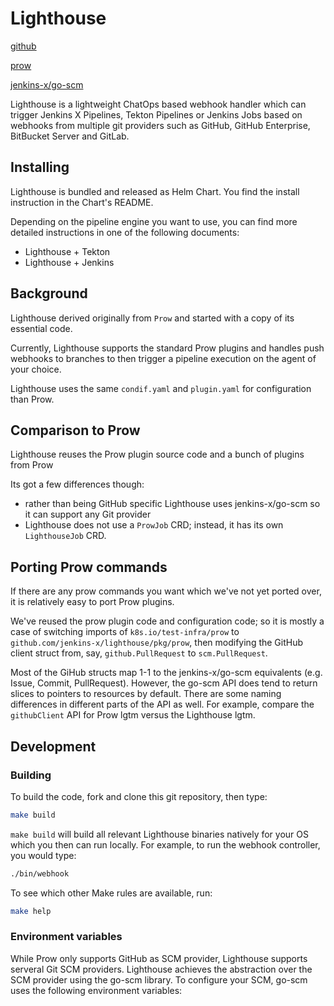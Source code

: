 # Lighthouse

[github](https://github.com/jenkins-x/lighthouse)

[prow](https://github.com/kubernetes/test-infra/tree/master/prow)

[jenkins-x/go-scm](https://github.com/jenkins-x/go-scm)

Lighthouse is a lightweight ChatOps based webhook handler which can trigger Jenkins X Pipelines, Tekton Pipelines or Jenkins Jobs based on webhooks from multiple git providers such as GitHub, GitHub Enterprise, BitBucket Server and GitLab.

## Installing

Lighthouse is bundled and released as Helm Chart. You find the install instruction in the Chart's README.

Depending on the pipeline engine you want to use, you can find more detailed instructions in one of the following documents:

- Lighthouse + Tekton
- Lighthouse + Jenkins

## Background

Lighthouse derived originally from `Prow` and started with a copy of its essential code.

Currently, Lighthouse supports the standard Prow plugins and handles push webhooks to branches to then trigger a pipeline execution on the agent of your choice.

Lighthouse uses the same `condif.yaml` and `plugin.yaml` for configuration than Prow.

## Comparison to Prow

Lighthouse reuses the Prow plugin source code and a bunch of plugins from Prow

Its got a few differences though:

- rather than being GitHub specific Lighthouse uses jenkins-x/go-scm so it can support any Git provider
- Lighthouse does not use a `ProwJob` CRD; instead, it has its own `LighthouseJob` CRD.

## Porting Prow commands

If there are any prow commands you want which we've not yet ported over, it is relatively easy to port Prow plugins.

We've reused the prow plugin code and configuration code; so it is mostly a case of switching imports of `k8s.io/test-infra/prow` to `github.com/jenkins-x/lighthouse/pkg/prow`, then modifying the GitHub client struct from, say, `github.PullRequest` to `scm.PullRequest`.

Most of the GiHub structs map 1-1 to the jenkins-x/go-scm equivalents (e.g. Issue, Commit, PullRequest). However, the go-scm API does tend to return slices to pointers to resources by default. There are some naming differences in different parts of the API as well. For example, compare the `githubClient` API for Prow lgtm versus the Lighthouse lgtm.

## Development

### Building

To build the code, fork and clone this git repository, then type:

```bash
make build
```

`make build` will build all relevant Lighthouse binaries natively for your OS which you then can run locally. For example, to run the webhook controller, you would type:

```bash
./bin/webhook
```

To see which other Make rules are available, run:
```bash
make help
```

### Environment variables

While Prow only supports GitHub as SCM provider, Lighthouse supports serveral Git SCM providers. Lighthouse achieves the abstraction over the SCM provider using the go-scm library. To configure your SCM, go-scm uses the following environment variables:

